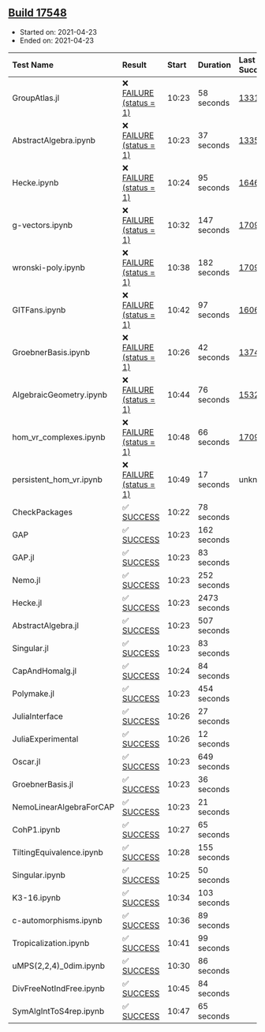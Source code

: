 ## [Build 17548](https://oscarci.mathematik.uni-kl.de/job/oscar/17548/)

* Started on: 2021-04-23
* Ended on: 2021-04-23

| Test Name    | Result | Start | Duration | Last Success | First Failure |
|:-------------|:-------|:------|:---------|:-------------|:--------------|
| GroupAtlas.jl | ❌ [FAILURE (status = 1)](https://oscarci.mathematik.uni-kl.de/job/oscar/17548/artifact/logs/build-17548/GroupAtlas.jl.log) | 10:23 | 58 seconds | [13311](https://oscarci.mathematik.uni-kl.de/job/oscar/13311/) | [13312](https://oscarci.mathematik.uni-kl.de/job/oscar/13312/) |
| AbstractAlgebra.ipynb | ❌ [FAILURE (status = 1)](https://oscarci.mathematik.uni-kl.de/job/oscar/17548/artifact/logs/build-17548/AbstractAlgebra.ipynb.log) | 10:23 | 37 seconds | [13355](https://oscarci.mathematik.uni-kl.de/job/oscar/13355/) | [13356](https://oscarci.mathematik.uni-kl.de/job/oscar/13356/) |
| Hecke.ipynb | ❌ [FAILURE (status = 1)](https://oscarci.mathematik.uni-kl.de/job/oscar/17548/artifact/logs/build-17548/Hecke.ipynb.log) | 10:24 | 95 seconds | [16463](https://oscarci.mathematik.uni-kl.de/job/oscar/16463/) | [16464](https://oscarci.mathematik.uni-kl.de/job/oscar/16464/) |
| g-vectors.ipynb | ❌ [FAILURE (status = 1)](https://oscarci.mathematik.uni-kl.de/job/oscar/17548/artifact/logs/build-17548/g-vectors.ipynb.log) | 10:32 | 147 seconds | [17099](https://oscarci.mathematik.uni-kl.de/job/oscar/17099/) | [17100](https://oscarci.mathematik.uni-kl.de/job/oscar/17100/) |
| wronski-poly.ipynb | ❌ [FAILURE (status = 1)](https://oscarci.mathematik.uni-kl.de/job/oscar/17548/artifact/logs/build-17548/wronski-poly.ipynb.log) | 10:38 | 182 seconds | [17098](https://oscarci.mathematik.uni-kl.de/job/oscar/17098/) | [17099](https://oscarci.mathematik.uni-kl.de/job/oscar/17099/) |
| GITFans.ipynb | ❌ [FAILURE (status = 1)](https://oscarci.mathematik.uni-kl.de/job/oscar/17548/artifact/logs/build-17548/GITFans.ipynb.log) | 10:42 | 97 seconds | [16068](https://oscarci.mathematik.uni-kl.de/job/oscar/16068/) | [16069](https://oscarci.mathematik.uni-kl.de/job/oscar/16069/) |
| GroebnerBasis.ipynb | ❌ [FAILURE (status = 1)](https://oscarci.mathematik.uni-kl.de/job/oscar/17548/artifact/logs/build-17548/GroebnerBasis.ipynb.log) | 10:26 | 42 seconds | [13748](https://oscarci.mathematik.uni-kl.de/job/oscar/13748/) | [13749](https://oscarci.mathematik.uni-kl.de/job/oscar/13749/) |
| AlgebraicGeometry.ipynb | ❌ [FAILURE (status = 1)](https://oscarci.mathematik.uni-kl.de/job/oscar/17548/artifact/logs/build-17548/AlgebraicGeometry.ipynb.log) | 10:44 | 76 seconds | [15322](https://oscarci.mathematik.uni-kl.de/job/oscar/15322/) | [15323](https://oscarci.mathematik.uni-kl.de/job/oscar/15323/) |
| hom_vr_complexes.ipynb | ❌ [FAILURE (status = 1)](https://oscarci.mathematik.uni-kl.de/job/oscar/17548/artifact/logs/build-17548/hom_vr_complexes.ipynb.log) | 10:48 | 66 seconds | [17099](https://oscarci.mathematik.uni-kl.de/job/oscar/17099/) | [17100](https://oscarci.mathematik.uni-kl.de/job/oscar/17100/) |
| persistent_hom_vr.ipynb | ❌ [FAILURE (status = 1)](https://oscarci.mathematik.uni-kl.de/job/oscar/17548/artifact/logs/build-17548/persistent_hom_vr.ipynb.log) | 10:49 | 17 seconds | unknown | unknown |
| CheckPackages | ✅ [SUCCESS](https://oscarci.mathematik.uni-kl.de/job/oscar/17548/artifact/logs/build-17548/CheckPackages.log) | 10:22 | 78 seconds |  |  |
| GAP | ✅ [SUCCESS](https://oscarci.mathematik.uni-kl.de/job/oscar/17548/artifact/logs/build-17548/GAP.log) | 10:23 | 162 seconds |  |  |
| GAP.jl | ✅ [SUCCESS](https://oscarci.mathematik.uni-kl.de/job/oscar/17548/artifact/logs/build-17548/GAP.jl.log) | 10:23 | 83 seconds |  |  |
| Nemo.jl | ✅ [SUCCESS](https://oscarci.mathematik.uni-kl.de/job/oscar/17548/artifact/logs/build-17548/Nemo.jl.log) | 10:23 | 252 seconds |  |  |
| Hecke.jl | ✅ [SUCCESS](https://oscarci.mathematik.uni-kl.de/job/oscar/17548/artifact/logs/build-17548/Hecke.jl.log) | 10:23 | 2473 seconds |  |  |
| AbstractAlgebra.jl | ✅ [SUCCESS](https://oscarci.mathematik.uni-kl.de/job/oscar/17548/artifact/logs/build-17548/AbstractAlgebra.jl.log) | 10:23 | 507 seconds |  |  |
| Singular.jl | ✅ [SUCCESS](https://oscarci.mathematik.uni-kl.de/job/oscar/17548/artifact/logs/build-17548/Singular.jl.log) | 10:23 | 83 seconds |  |  |
| CapAndHomalg.jl | ✅ [SUCCESS](https://oscarci.mathematik.uni-kl.de/job/oscar/17548/artifact/logs/build-17548/CapAndHomalg.jl.log) | 10:24 | 84 seconds |  |  |
| Polymake.jl | ✅ [SUCCESS](https://oscarci.mathematik.uni-kl.de/job/oscar/17548/artifact/logs/build-17548/Polymake.jl.log) | 10:23 | 454 seconds |  |  |
| JuliaInterface | ✅ [SUCCESS](https://oscarci.mathematik.uni-kl.de/job/oscar/17548/artifact/logs/build-17548/JuliaInterface.log) | 10:26 | 27 seconds |  |  |
| JuliaExperimental | ✅ [SUCCESS](https://oscarci.mathematik.uni-kl.de/job/oscar/17548/artifact/logs/build-17548/JuliaExperimental.log) | 10:26 | 12 seconds |  |  |
| Oscar.jl | ✅ [SUCCESS](https://oscarci.mathematik.uni-kl.de/job/oscar/17548/artifact/logs/build-17548/Oscar.jl.log) | 10:23 | 649 seconds |  |  |
| GroebnerBasis.jl | ✅ [SUCCESS](https://oscarci.mathematik.uni-kl.de/job/oscar/17548/artifact/logs/build-17548/GroebnerBasis.jl.log) | 10:23 | 36 seconds |  |  |
| NemoLinearAlgebraForCAP | ✅ [SUCCESS](https://oscarci.mathematik.uni-kl.de/job/oscar/17548/artifact/logs/build-17548/NemoLinearAlgebraForCAP.log) | 10:23 | 21 seconds |  |  |
| CohP1.ipynb | ✅ [SUCCESS](https://oscarci.mathematik.uni-kl.de/job/oscar/17548/artifact/logs/build-17548/CohP1.ipynb.log) | 10:27 | 65 seconds |  |  |
| TiltingEquivalence.ipynb | ✅ [SUCCESS](https://oscarci.mathematik.uni-kl.de/job/oscar/17548/artifact/logs/build-17548/TiltingEquivalence.ipynb.log) | 10:28 | 155 seconds |  |  |
| Singular.ipynb | ✅ [SUCCESS](https://oscarci.mathematik.uni-kl.de/job/oscar/17548/artifact/logs/build-17548/Singular.ipynb.log) | 10:25 | 50 seconds |  |  |
| K3-16.ipynb | ✅ [SUCCESS](https://oscarci.mathematik.uni-kl.de/job/oscar/17548/artifact/logs/build-17548/K3-16.ipynb.log) | 10:34 | 103 seconds |  |  |
| c-automorphisms.ipynb | ✅ [SUCCESS](https://oscarci.mathematik.uni-kl.de/job/oscar/17548/artifact/logs/build-17548/c-automorphisms.ipynb.log) | 10:36 | 89 seconds |  |  |
| Tropicalization.ipynb | ✅ [SUCCESS](https://oscarci.mathematik.uni-kl.de/job/oscar/17548/artifact/logs/build-17548/Tropicalization.ipynb.log) | 10:41 | 99 seconds |  |  |
| uMPS(2,2,4)_0dim.ipynb | ✅ [SUCCESS](https://oscarci.mathematik.uni-kl.de/job/oscar/17548/artifact/logs/build-17548/uMPS-2-2-4-_0dim.ipynb.log) | 10:30 | 86 seconds |  |  |
| DivFreeNotIndFree.ipynb | ✅ [SUCCESS](https://oscarci.mathematik.uni-kl.de/job/oscar/17548/artifact/logs/build-17548/DivFreeNotIndFree.ipynb.log) | 10:45 | 84 seconds |  |  |
| SymAlgIntToS4rep.ipynb | ✅ [SUCCESS](https://oscarci.mathematik.uni-kl.de/job/oscar/17548/artifact/logs/build-17548/SymAlgIntToS4rep.ipynb.log) | 10:47 | 65 seconds |  |  |
